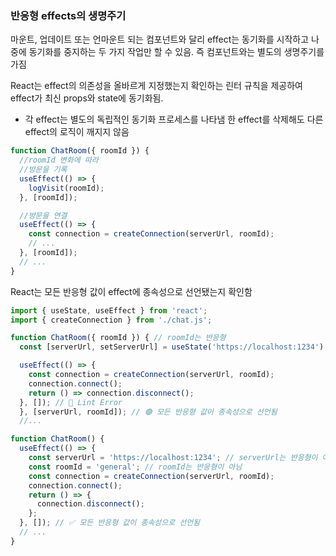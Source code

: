 ### 반응형 effects의 생명주기

마운트, 업데이트 또는 언마운트 되는 컴포넌트와 달리
effect는 동기화를 시작하고 나중에 동기화를 중지하는 두 가지 작업만 할 수 있음. 즉 컴포넌트와는 별도의 생명주기를 가짐 

React는 effect의 의존성을 올바르게 지정했는지 확인하는 린터 규칙을 제공하여 effect가 최신 props와 state에 동기화됨.

- 각 effect는 별도의 독립적인 동기화 프로세스를 나타냄
한 effect를 삭제해도 다른 effect의 로직이 깨지지 않음
```js
function ChatRoom({ roomId }) {
  //roomId 변화에 따라
  //방문을 기록
  useEffect(() => {
    logVisit(roomId);
  }, [roomId]);

  //방문을 연결
  useEffect(() => {
    const connection = createConnection(serverUrl, roomId);
    // ...
  }, [roomId]);
  // ...
}
```

React는 모든 반응형 값이 effect에 종속성으로 선언됐는지 확인함   

```js
import { useState, useEffect } from 'react';
import { createConnection } from './chat.js';

function ChatRoom({ roomId }) { // roomId는 반응형
  const [serverUrl, setServerUrl] = useState('https://localhost:1234'); // serverUrl는 반응형

  useEffect(() => {
    const connection = createConnection(serverUrl, roomId);
    connection.connect();
    return () => connection.disconnect();
  }, []); // 🔴 Lint Error 
  }, [serverUrl, roomId]); // 🟢 모든 반응형 값이 종속성으로 선언됨
  //...
```

```js
function ChatRoom() {
  useEffect(() => {
    const serverUrl = 'https://localhost:1234'; // serverUrl는 반응형이 아님 - 렌더링 중에 계산되지 않음
    const roomId = 'general'; // roomId는 반응형이 아님
    const connection = createConnection(serverUrl, roomId);
    connection.connect();
    return () => {
      connection.disconnect();
    };
  }, []); // ✅ 모든 반응형 값이 종속성으로 선언됨
  // ...
}
```